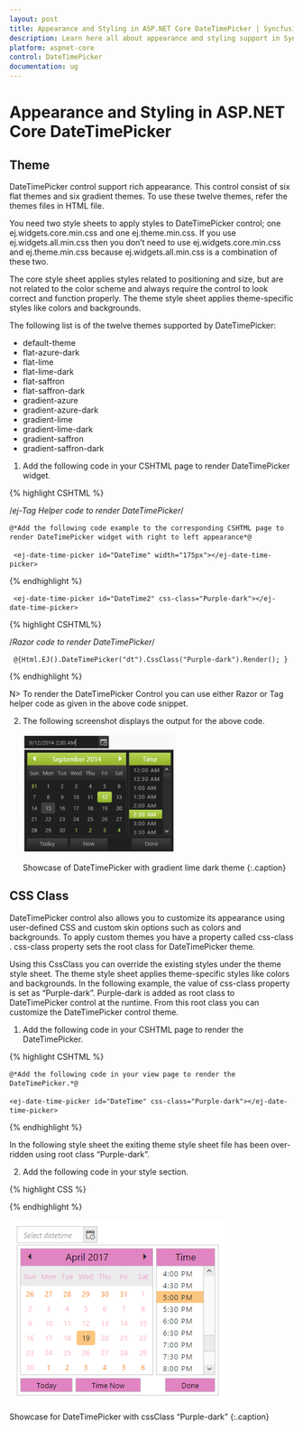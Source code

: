 ```yaml
---
layout: post
title: Appearance and Styling in ASP.NET Core DateTimePicker | Syncfusion
description: Learn here all about appearance and styling support in Syncfusion Essential ASP.NET Core DateTimePicker control, it's elements and more.
platform: aspnet-core
control: DateTimePicker
documentation: ug
---
```


# Appearance and Styling in ASP.NET Core DateTimePicker

## Theme

DateTimePicker control support rich appearance. This control consist of six flat themes and six gradient themes. To use these twelve themes, refer the themes files in HTML file. 

You need two style sheets to apply styles to DateTimePicker control; one ej.widgets.core.min.css and one ej.theme.min.css. If you use ej.widgets.all.min.css then you don’t need to use ej.widgets.core.min.css and ej.theme.min.css because ej.widgets.all.min.css is a combination of these two.

The core style sheet applies styles related to positioning and size, but are not related to the color scheme and always require the control to look correct and function properly. The theme style sheet applies theme-specific styles like colors and backgrounds.

The following list is of the twelve themes supported by DateTimePicker:

* default-theme
* flat-azure-dark
* flat-lime
* flat-lime-dark
* flat-saffron
* flat-saffron-dark
* gradient-azure
* gradient-azure-dark
* gradient-lime
* gradient-lime-dark
* gradient-saffron
* gradient-saffron-dark



1. Add the following code in your CSHTML page to render DateTimePicker widget. 

{% highlight CSHTML %}

/*ej-Tag Helper code to render DateTimePicker*/
   
	@*Add the following code example to the corresponding CSHTML page to render DateTimePicker widget with right to left appearance*@

     <ej-date-time-picker id="DateTime" width="175px"></ej-date-time-picker>

{% endhighlight %}

   
     <ej-date-time-picker id="DateTime2" css-class="Purple-dark"></ej-date-time-picker>

{% highlight CSHTML%}

/*Razor code to render DateTimePicker*/

     @{Html.EJ().DateTimePicker("dt").CssClass("Purple-dark").Render(); }

{% endhighlight %}

N> To render the DateTimePicker Control you can use either Razor or Tag helper code as given in the above code snippet.

   

2. The following screenshot displays the output for the above code.

    ![Theme in ASP.NET Core DateTimePicker](appearance-and-styling_images/aspnet-core-date-time-picker-theme.png)
    
	Showcase of DateTimePicker with gradient lime dark theme
	{:.caption}


## CSS Class

DateTimePicker control also allows you to customize its appearance using user-defined CSS and custom skin options such as colors and backgrounds. To apply custom themes you have a property called css-class . css-class  property sets the root class for DateTimePicker theme.

Using this CssClass you can override the existing styles under the theme style sheet. The theme style sheet applies theme-specific styles like colors and backgrounds. In the following example, the value of  css-class  property is set as “Purple-dark”. Purple-dark is added as root class to DateTimePicker control at the runtime. From this root class you can customize the DateTimePicker control theme.

1. Add the following code in your CSHTML page to render the DateTimePicker.


{% highlight CSHTML %}
   	 
	@*Add the following code in your view page to render the DateTimePicker.*@

	<ej-date-time-picker id="DateTime" css-class="Purple-dark"></ej-date-time-picker>

{% endhighlight %}
   


   In the following style sheet the exiting theme style sheet file has been over-ridden using root class “Purple-dark”. 

2. Add the following code in your style section.


 {% highlight CSS %} 
		

<style>
    .Purple-dark .e-week-header {
        color: #EBADD6;
    }

    .Purple-dark .e-dt-button {
        background-color: #E085C2;
    }

    .Purple-dark .e-header {
        background-color: #E085C2;
    }

    .Purple-dark .e-timecontainer .e-header {
        background-color: #E085C2;
    }
</style>

 {% endhighlight %}

![CSS class in ASP.NET Core DateTimePicker](appearance-and-styling_images/aspnet-core-date-time-picker-css-class.png)


 Showcase for DateTimePicker with cssClass “Purple-dark”
    {:.caption}

